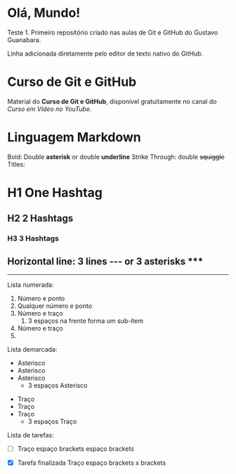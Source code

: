 # Olá, Mundo!
 Teste 1. Primeiro repositório criado nas aulas de Git e GitHub do Gustavo Guanabara.

Linha adicionada diretamente pelo editor de texto nativo do GitHub.

# Curso de Git e GitHub

Material do **Curso de Git e GitHub**, disponível gratuitamente no canal do *Curso em Vídeo no YouTube*.

# Linguagem Markdown

Bold: Double **asterisk** or double __underline__
Strike Through: double ~~squiggle~~
Titles:

# H1 One Hashtag
## H2 2 Hashtags
### H3 3 Hashtags
Horizontal line: 3 lines --- or 3 asterisks ***
---
***
Lista numerada:
1. Número e ponto
1. Qualquer número e ponto
1. Número e traço
   1. 3 espaços na frente forma um sub-item
1. Número e traço
1.

Lista demarcada:
* Asterisco
* Asterisco
* Asterisco
   * 3 espaços Asterisco
- Traço
- Traço
- Traço
   - 3 espaços Traço


Lista de tarefas:
- [ ] Traço espaço brackets espaço brackets
- [x] Tarefa finalizada Traço espaço brackets x brackets


















